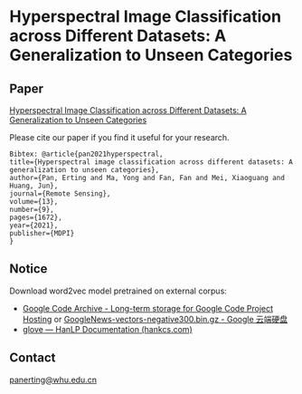 #  Hyperspectral Image Classification across Different Datasets: A Generalization to Unseen Categories



## Paper

[Hyperspectral Image Classification across Different Datasets: A Generalization to Unseen Categories]( https://doi.org/10.3390/rs13091672)

Please cite our paper if you find it useful for your research.

```
Bibtex: @article{pan2021hyperspectral,
title={Hyperspectral image classification across different datasets: A generalization to unseen categories},
author={Pan, Erting and Ma, Yong and Fan, Fan and Mei, Xiaoguang and Huang, Jun},
journal={Remote Sensing},
volume={13},
number={9},
pages={1672},
year={2021},
publisher={MDPI}
}

```

## Notice

Download word2vec model pretrained on external corpus:

- [Google Code Archive - Long-term storage for Google Code Project Hosting](https://code.google.com/archive/p/word2vec/) or [GoogleNews-vectors-negative300.bin.gz - Google 云端硬盘](https://drive.google.com/file/d/0B7XkCwpI5KDYNlNUTTlSS21pQmM/view?resourcekey=0-wjGZdNAUop6WykTtMip30g)
- [glove — HanLP Documentation (hankcs.com)](https://hanlp.hankcs.com/docs/api/hanlp/pretrained/glove.html)

## Contact

panerting@whu.edu.cn 

